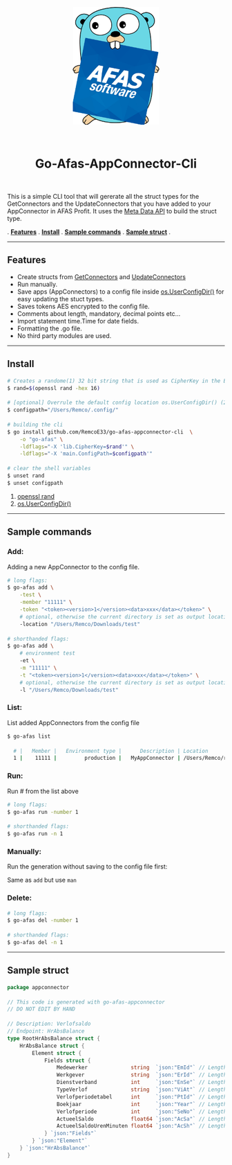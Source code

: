 <p align="center">
    <img width="200" src="./gopher-m.png" alt="afas gopher">
</p>

<br>

<h1 align="center">
    Go-Afas-AppConnector-Cli
</h1>

<br>

This is a simple CLI tool that will gererate all the struct types for the GetConnectors and the UpdateConnectors that you have added to your AppConnector in AFAS Profit. It uses the [Meta Data API](https://help.afas.nl/help/NL/SE/App_Cnr_Rest_GET.htm#o85222) to build the struct type.

. **[Features](#features)** . **[Install](#install)** . **[Sample commands](#sample-commands)** . **[Sample struct](#sample-struct)** .

---

## Features

- Create structs from [GetConnectors](https://help.afas.nl/help/NL/SE/App_Cnr_Rest_GET.htm?query=getconnec) and [UpdateConnectors](https://help.afas.nl/help/NL/SE/App_Conect_UpdDsc.htm?)
- Run manually.
- Save apps (AppConnectors) to a config file inside [os.UserConfigDir()](https://pkg.go.dev/os#UserConfigDir) for easy updating the stuct types.
- Saves tokens AES encrypted to the config file.
- Comments about length, mandatory, decimal points etc...
- Import statement time.Time for date fields.
- Formatting the .go file.
- No third party modules are used.

---

## Install

```bash
# Creates a randome(1) 32 bit string that is used as CipherKey in the EAS encryption. This encryptes the AFAS token.
$ rand=$(openssl rand -hex 16)

# [optional] Overrule the default config location os.UserConfigDir() (2)
$ configpath="/Users/Remco/.config/"

# building the cli
$ go install github.com/RemcoE33/go-afas-appconnector-cli  \
    -o "go-afas" \
    -ldflags="-X 'lib.CipherKey=$rand'" \
    -ldflags="-X 'main.ConfigPath=$configpath'"

# clear the shell variables
$ unset rand
$ unset configpath
```

1. [openssl rand](https://www.openssl.org/docs/man1.0.2/man1/openssl-rand.html)
2. [os.UserConfigDir()](https://pkg.go.dev/os#UserConfigDir)

---

## Sample commands

### Add:

Adding a new AppConnector to the config file.

```bash
# long flags:
$ go-afas add \
    -test \
    -member "11111" \
    -token "<token><version>1</version><data>xxx</data></token>" \
    # optional, otherwise the current directory is set as output location
    -location "/Users/Remco/Downloads/test"

# shorthanded flags:
$ go-afas add \
    # environment test
    -et \
    -m "11111" \
    -t "<token><version>1</version><data>xxx</data></token>" \
    # optional, otherwise the current directory is set as output location
    -l "/Users/Remco/Downloads/test"
```

### List:

List added AppConnectors from the config file

```bash
$ go-afas list

  # |   Member |   Environment type |      Description | Location
  1 |    11111 |         production |   MyAppConnector | /Users/Remco/repos/MyGoApp
```

### Run:

Run # from the list above

```bash
# long flags:
$ go-afas run -number 1

# shorthanded flags:
$ go-afas run -n 1
```

### Manually:

Run the generation without saving to the config file first:

Same as `add` but use `man`

### Delete:

```bash
# long flags:
$ go-afas del -number 1

# shorthanded flags:
$ go-afas del -n 1
```

---

## Sample struct

```go
package appconnector

// This code is generated with go-afas-appconnector
// DO NOT EDIT BY HAND

// Description: Verlofsaldo
// Endpoint: HrAbsBalance
type RootHrAbsBalance struct {
	HrAbsBalance struct {
		Element struct {
			Fields struct {
				Medewerker              string  `json:"EmId"` // Length: 15		Not-zero: true		 Mandatory: true
				Werkgever               string  `json:"ErId"` // Length: 15		Not-zero: true		 Mandatory: true
				Dienstverband           int     `json:"EnSe"` // Length: 9		Not-zero: false		 Mandatory: true
				TypeVerlof              string  `json:"ViAt"` // Length: 10		Not-zero: true		 Mandatory: true
				Verlofperiodetabel      int     `json:"PtId"` // Length: 5		Not-zero: true		 Mandatory: true
				Boekjaar                int     `json:"Year"` // Length: 4		Not-zero: true		 Mandatory: true
				Verlofperiode           int     `json:"SeNo"` // Length: 3		Not-zero: true		 Mandatory: true
				ActueelSaldo            float64 `json:"AcSa"` // Length: 8		Not-zero: false		 Mandatory: false	 Decimals: 2
				ActueelSaldoUrenMinuten float64 `json:"AcSh"` // Length: 8		Not-zero: false		 Mandatory: false	 Decimals: 2
			} `json:"Fields"`
		} `json:"Element"`
	} `json:"HrAbsBalance"`
}
```
